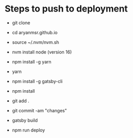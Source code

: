 # Steps to push to deployment

- git clone

- cd aryanmsr.github.io

- source ~/.nvm/nvm.sh

- nvm install node (version 16)

- npm install -g yarn

- yarn

- npm install -g gatsby-cli

- npm install

- git add .

- git commit -am "changes"

- gatsby build

- npm run deploy
